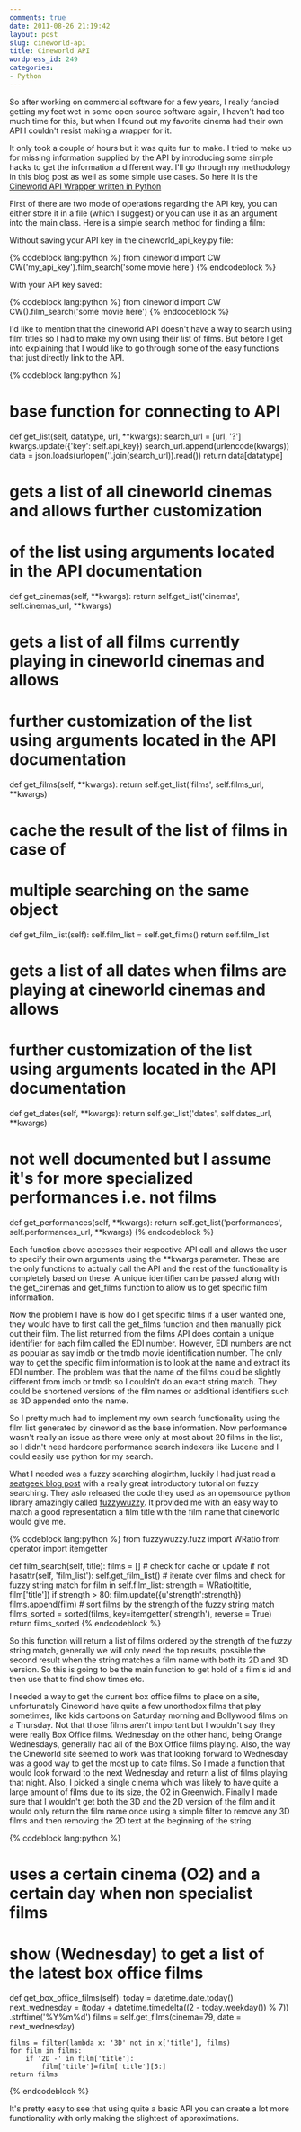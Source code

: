 ```yaml
---
comments: true
date: 2011-08-26 21:19:42
layout: post
slug: cineworld-api
title: Cineworld API
wordpress_id: 249
categories:
- Python
---
```


So after working on commercial software for a few years, I really fancied getting my feet wet in some open source software again, I haven't had too much time for this, but when I found out my favorite cinema had their own API I couldn't resist making a wrapper for it.

It only took a couple of hours but it was quite fun to make. I tried to make up for missing information supplied by the API by introducing some simple hacks to get the information a different way. I'll go through my methodology in this blog post as well as some simple use cases. So here it is the [Cineworld API Wrapper written in Python](https://github.com/oracal/cineworld)

<!-- more -->

First of there are two mode of operations regarding the API key, you can either store it in a file (which I suggest) or you can use it as an argument into the main class. Here is a simple search method for finding a film:

Without saving your API key in the cineworld_api_key.py file:

{% codeblock lang:python %}
from cineworld import CW
CW('my_api_key').film_search('some movie here')
{% endcodeblock %}

With your API key saved:

{% codeblock lang:python %}
from cineworld import CW
CW().film_search('some movie here')
{% endcodeblock %}

I'd like to mention that the cineworld API doesn't have a way to search using film titles so I had to make my own using their list of films. But before I get into explaining that I would like to go through some of the easy functions that just directly link to the API.

{% codeblock lang:python %}
# base function for connecting to API
def get_list(self, datatype, url, **kwargs):
    search_url = [url, '?']
    kwargs.update({'key': self.api_key})
    search_url.append(urlencode(kwargs))
    data = json.loads(urlopen(''.join(search_url)).read())
    return data[datatype]

# gets a list of all cineworld cinemas and allows further customization
# of the list using arguments located in the API documentation
def get_cinemas(self, **kwargs):
	return self.get_list('cinemas', self.cinemas_url, **kwargs)

# gets a list of all films currently playing in cineworld cinemas and allows
# further customization of the list using arguments located in the API documentation
def get_films(self, **kwargs):
	return self.get_list('films', self.films_url, **kwargs)

# cache the result of the list of films in case of
# multiple searching on the same object
def get_film_list(self):
    self.film_list = self.get_films()
    return self.film_list

# gets a list of all dates when films are playing at cineworld cinemas and allows
# further customization of the list using arguments located in the API documentation
def get_dates(self, **kwargs):
	return self.get_list('dates', self.dates_url, **kwargs)

# not well documented but I assume it's for more specialized performances i.e. not films
def get_performances(self, **kwargs):
	return self.get_list('performances', self.performances_url, **kwargs)
{% endcodeblock %}

Each function above accesses their respective API call and allows the user to specify their own arguments using the **kwargs parameter. These are the only functions to actually call the API and the rest of the functionality is completely based on these. A unique identifier can be passed along with the get_cinemas and get_films function to allow us to get specific film information.

Now the problem I have is how do I get specific films if a user wanted one, they would have to first call the get_films function and then manually pick out their film. The list returned from the films API does contain a unique identifier for each film called the EDI number. However, EDI numbers are not as popular as say imdb or the tmdb movie identification number. The only way to get the specific film information is to look at the name and extract its EDI number. The problem was that the name of the films could be slightly different from imdb or tmdb so I couldn't do an exact string match. They could be shortened versions of the film names or additional identifiers such as 3D appended onto the name.

So I pretty much had to implement my own search functionality using the film list generated by cineworld as the base information. Now performance wasn't really an issue as there were only at most about 20 films in the list, so I didn't need hardcore performance search indexers like Lucene and I could easily use python for my search.

What I needed was a fuzzy searching alogirthm, luckily I had just read a [seatgeek blog post](http://seatgeek.com/blog/dev/fuzzywuzzy-fuzzy-string-matching-in-python) with a really great introductory tutorial on fuzzy searching. They aslo released the code they used as an opensource python library amazingly called [fuzzywuzzy](https://github.com/seatgeek/fuzzywuzzy). It provided me with an easy way to match a good representation a film title with the film name that cineworld would give me.

{% codeblock lang:python %}
from fuzzywuzzy.fuzz import WRatio
from operator import itemgetter

def film_search(self, title):
	films = []
	# check for cache or update
	if not hasattr(self, 'film_list'):
		self.get_film_list()
	# iterate over films and check for fuzzy string match
	for film in self.film_list:
		strength = WRatio(title, film['title'])
		if  strength > 80:
			film.update({u'strength':strength})
			films.append(film)
	# sort films by the strength of the fuzzy string match
	films_sorted = sorted(films, key=itemgetter('strength'), reverse = True)
	return films_sorted
{% endcodeblock %}

So this function will return a list of films ordered by the strength of the fuzzy string match, generally we will only need the top results, possible the second result when the string matches a film name with both its 2D and 3D version. So this is going to be the main function to get hold of a film's id and then use that to find show times etc.

I needed a way to get the current box office films to place on a site, unfortunately Cineworld have quite a few unorthodox films that play sometimes, like kids cartoons on Saturday morning and Bollywood films on a Thursday. Not that those films aren't important but I wouldn't say they were really Box Office films. Wednesday on the other hand, being Orange Wednesdays, generally had all of the Box Office films playing. Also, the way the Cineworld site seemed to work was that looking forward to Wednesday was a good way to get the most up to date films. So I made a function that would look forward to the next Wednesday and return a list of films playing that night. Also, I picked a single cinema which was likely to have quite a large amount of films due to its size, the O2 in Greenwich. Finally I made sure that I wouldn't get both the 3D and the 2D version of the film and it would only return the film name once using a simple filter to remove any 3D films and then removing the 2D text at the beginning of the string.

{% codeblock lang:python %}
# uses a certain cinema (O2) and a certain day when non specialist films
# show (Wednesday) to get a list of the latest box office films
def get_box_office_films(self):
	today = datetime.date.today()
	next_wednesday = (today + datetime.timedelta((2 - today.weekday()) % 7))
  .strftime('%Y%m%d')
	films = self.get_films(cinema=79, date = next_wednesday)

	films = filter(lambda x: '3D' not in x['title'], films)
	for film in films:
		if '2D -' in film['title']:
			film['title']=film['title'][5:]
	return films
{% endcodeblock %}

It's pretty easy to see that using quite a basic API you can create a lot more functionality with only making the slightest of approximations.
